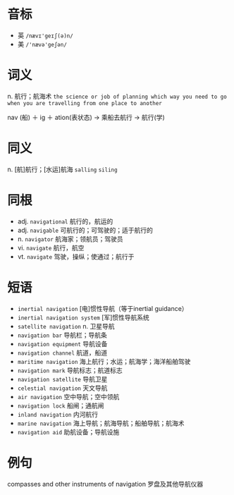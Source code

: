 # 音标

- 英 `/nævɪ'geɪʃ(ə)n/`
- 美 `/'nævə'geʃən/`

# 词义

n. 航行；航海术
`the science or job of planning which way you need to go when you are travelling from one place to another`



nav (船) ＋ ig ＋ ation(表状态) → 乘船去航行 → 航行(学)

# 同义

n. [航]航行；[水运]航海
`salling` `siling`

# 同根

- adj. `navigational` 航行的，航运的
- adj. `navigable` 可航行的；可驾驶的；适于航行的
- n. `navigator` 航海家；领航员；驾驶员
- vi. `navigate` 航行，航空
- vt. `navigate` 驾驶，操纵；使通过；航行于

# 短语

- `inertial navigation` [电]惯性导航（等于inertial guidance）
- `inertial navigation system` [军]惯性导航系统
- `satellite navigation` n. 卫星导航
- `navigation bar` 导航栏；导航条
- `navigation equipment` 导航设备
- `navigation channel` 航道，船道
- `maritime navigation` 海上航行；水运；航海学；海洋船舶驾驶
- `navigation mark` 导航标志；航道标志
- `navigation satellite` 导航卫星
- `celestial navigation` 天文导航
- `air navigation` 空中导航；空中领航
- `navigation lock` 船闸；通航闸
- `inland navigation` 内河航行
- `marine navigation` 海上导航；航海导航；船舶导航；航海术
- `navigation aid` 助航设备；导航设施

# 例句

compasses and other instruments of navigation
罗盘及其他导航仪器


